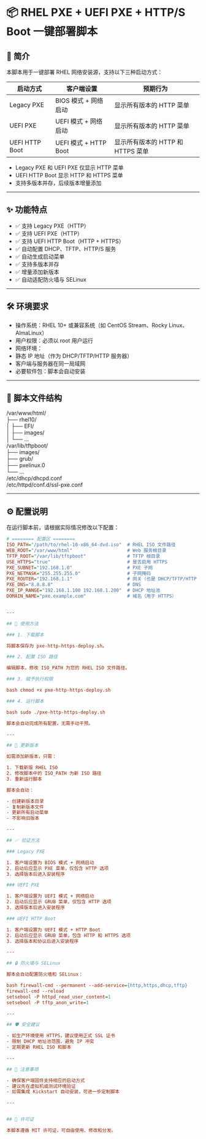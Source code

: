 # 📦 RHEL PXE + UEFI PXE + HTTP/S Boot 一键部署脚本

## 📖 简介

本脚本用于一键部署 RHEL 网络安装源，支持以下三种启动方式：

| 启动方式          | 客户端设置               | 预期行为 |
|-------------------|--------------------------|----------|
| Legacy PXE        | BIOS 模式 + 网络启动     | 显示所有版本的 HTTP 菜单 |
| UEFI PXE          | UEFI 模式 + 网络启动     | 显示所有版本的 HTTP 菜单 |
| UEFI HTTP Boot    | UEFI 模式 + HTTP Boot    | 显示所有版本的 HTTP 和 HTTPS 菜单 |

- Legacy PXE 和 UEFI PXE 仅显示 HTTP 菜单
- UEFI HTTP Boot 显示 HTTP 和 HTTPS 菜单
- 支持多版本并存，后续版本增量添加

---

## ✨ 功能特点

- ✅ 支持 Legacy PXE（HTTP）
- ✅ 支持 UEFI PXE（HTTP）
- ✅ 支持 UEFI HTTP Boot（HTTP + HTTPS）
- ✅ 自动配置 DHCP、TFTP、HTTP/S 服务
- ✅ 自动生成启动菜单
- ✅ 支持多版本并存
- ✅ 增量添加新版本
- ✅ 自动适配防火墙与 SELinux

---

## 🛠️ 环境要求

- 操作系统：RHEL 10+ 或兼容系统（如 CentOS Stream、Rocky Linux、AlmaLinux）
- 用户权限：必须以 root 用户运行
- 网络环境：
- 静态 IP 地址（作为 DHCP/TFTP/HTTP 服务器）
- 客户端与服务器在同一局域网
- 必要软件包：脚本会自动安装

---

## 📁 脚本文件结构

/var/www/html/  
├── rhel10/  
│   ├── EFI/  
│   ├── images/  
│   └── ...  
/var/lib/tftpboot/  
├── images/  
├── grub/  
├── pxelinux.0  
└── ...  
/etc/dhcp/dhcpd.conf  
/etc/httpd/conf.d/ssl-pxe.conf

---

## ⚙️ 配置说明

在运行脚本前，请根据实际情况修改以下配置：

```ini
# ======== 配置区 ========
ISO_PATH="/path/to/rhel-10-x86_64-dvd.iso"  # RHEL ISO 文件路径
WEB_ROOT="/var/www/html"                    # Web 服务根目录
TFTP_ROOT="/var/lib/tftpboot"               # TFTP 根目录
USE_HTTPS="true"                            # 是否启用 HTTPS
PXE_SUBNET="192.168.1.0"                    # PXE 子网
PXE_NETMASK="255.255.255.0"                 # 子网掩码
PXE_ROUTER="192.168.1.1"                    # 网关（也是 DHCP/TFTP/HTTP 服务器）
PXE_DNS="8.8.8.8"                           # DNS
PXE_IP_RANGE="192.168.1.100 192.168.1.200"  # DHCP 地址池
DOMAIN_NAME="pxe.example.com"               # 域名（用于 HTTPS）


---

## 🚀 使用方法

### 1. 下载脚本

将脚本保存为 pxe-http-https-deploy.sh。

### 2. 配置 ISO 路径

编辑脚本，修改 ISO_PATH 为您的 RHEL ISO 文件路径。

### 3. 赋予执行权限

bash chmod +x pxe-http-https-deploy.sh 

### 4. 运行脚本

bash sudo ./pxe-http-https-deploy.sh 

脚本会自动完成所有配置，无需手动干预。

---

## 🔁 更新版本

如需添加新版本，只需：

1. 下载新版 RHEL ISO
2. 修改脚本中的 ISO_PATH 为新 ISO 路径
3. 重新运行脚本

脚本会自动：

- 创建新版本目录
- 复制新版本文件
- 更新所有启动菜单
- 不影响旧版本

---

## ✅ 验证方法

### Legacy PXE

1. 客户端设置为 BIOS 模式 + 网络启动
2. 启动后应显示 PXE 菜单，仅包含 HTTP 选项
3. 选择版本后进入安装程序

### UEFI PXE

1. 客户端设置为 UEFI 模式 + 网络启动
2. 启动后应显示 GRUB 菜单，仅包含 HTTP 选项
3. 选择版本后进入安装程序

### UEFI HTTP Boot

1. 客户端设置为 UEFI 模式 + HTTP Boot
2. 启动后应显示 GRUB 菜单，包含 HTTP 和 HTTPS 选项
3. 选择版本和协议后进入安装程序

---

## 🔒 防火墙与 SELinux

脚本会自动配置防火墙和 SELinux：

bash firewall-cmd --permanent --add-service={http,https,dhcp,tftp}  
firewall-cmd --reload   
setsebool -P httpd_read_user_content=1  
setsebool -P tftp_anon_write=1  

---

## 🛡️ 安全建议

- 如生产环境使用 HTTPS，建议使用正式 SSL 证书
- 限制 DHCP 地址池范围，避免 IP 冲突
- 定期更新 RHEL ISO 和脚本

---

## 📝 注意事项

- 确保客户端固件支持相应的启动方式
- 建议先在虚拟机或测试环境验证
- 如需集成 Kickstart 自动安装，可进一步定制脚本

---


## 📄 许可证

本脚本遵循 MIT 许可证，可自由使用、修改和分发。

